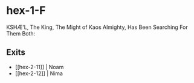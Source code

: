 # hex-1-F

KSHÆ'L, The King, The Might of Kaos Almighty, 
Has Been Searching For Them Both:

## Exits
- [[hex-2-11]] | Noam
- [[hex-2-12]] | Nima
